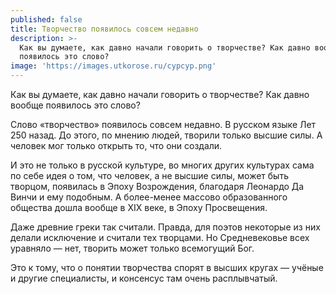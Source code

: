 ```yaml
---
published: false
title: Творчество появилось совсем недавно
description: >-
  Как вы думаете, как давно начали говорить о творчестве? Как давно вообще
  появилось это слово?
image: 'https://images.utkorose.ru/cypcyp.png'
---
```

Как вы думаете, как давно начали говорить о творчестве? Как давно вообще появилось это слово?


Слово «творчество» появилось совсем недавно. В русском языке Лет 250 назад. До этого, по мнению людей, творили только высшие силы. А человек мог только открыть то, что они создали.

И это не только в русской культуре, во многих других культурах сама по себе идея о том, что человек, а не высшие силы, может быть творцом, появилась в Эпоху Возрождения, благодаря Леонардо Да Винчи и ему подобным. А более-менее массово образованного общества дошла вообще в XIX веке, в Эпоху Просвещения.

Даже древние греки так считали. Правда, для поэтов некоторые из них делали исключение и считали тех творцами. Но Средневековье всех уравняло — нет, творить может только всемогущий Бог.

Это к тому, что о понятии творчества спорят в высших кругах — учёные и другие специалисты, и консенсус там очень расплывчатый.
